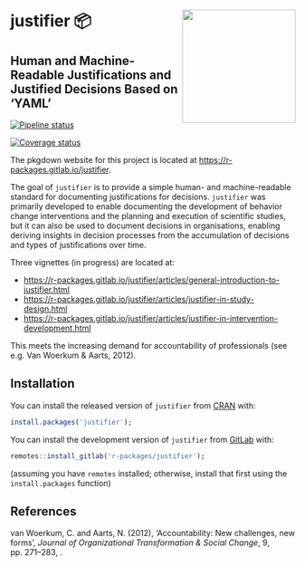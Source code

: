 
<!-- README.md is generated from README.Rmd. Please edit that file -->

# <img src='img/hex-logo.png' align="right" height="200" /> justifier 📦

## Human and Machine-Readable Justifications and Justified Decisions Based on ‘YAML’

<!-- badges: start -->

[![Pipeline
status](https://gitlab.com/r-packages/justifier/badges/prod/pipeline.svg)](https://gitlab.com/r-packages/justifier/-/commits/prod)

[![Coverage
status](https://codecov.io/gl/r-packages/justifier/branch/prod/graph/badge.svg)](https://codecov.io/gl/r-packages/justifier?branch=prod)

<!-- [![Dependency status](https://tinyverse.netlify.com/badge/justifier)](https://CRAN.R-project.org/package=justifier) -->
<!-- badges: end -->

The pkgdown website for this project is located at
<https://r-packages.gitlab.io/justifier>.

<!--------------------------------------------->
<!-- Start of a custom bit for every package -->
<!--------------------------------------------->

The goal of `justifier` is to provide a simple human- and
machine-readable standard for documenting justifications for decisions.
`justifier` was primarily developed to enable documenting the
development of behavior change interventions and the planning and
execution of scientific studies, but it can also be used to document
decisions in organisations, enabling deriving insights in decision
processes from the accumulation of decisions and types of justifications
over time.

Three vignettes (in progress) are located at:

-   <https://r-packages.gitlab.io/justifier/articles/general-introduction-to-justifier.html>
-   <https://r-packages.gitlab.io/justifier/articles/justifier-in-study-design.html>
-   <https://r-packages.gitlab.io/justifier/articles/justifier-in-intervention-development.html>

This meets the increasing demand for accountability of professionals
(see e.g. Van Woerkum & Aarts, 2012).

<!--------------------------------------------->
<!--  End of a custom bit for every package  -->
<!--------------------------------------------->

## Installation

You can install the released version of `justifier` from
[CRAN](https://CRAN.R-project.org) with:

``` r
install.packages('justifier');
```

You can install the development version of `justifier` from
[GitLab](https://about.gitlab.com) with:

``` r
remotes::install_gitlab('r-packages/justifier');
```

(assuming you have `remotes` installed; otherwise, install that first
using the `install.packages` function)

<!--------------------------------------------->
<!-- Start of a custom bit for every package -->
<!--------------------------------------------->

## References

van Woerkum, C. and Aarts, N. (2012), ‘Accountability: New challenges,
new forms’, *Journal of Organizational Transformation & Social Change*,
9, pp. 271–283, .

<!--------------------------------------------->
<!--  End of a custom bit for every package  -->
<!--------------------------------------------->
